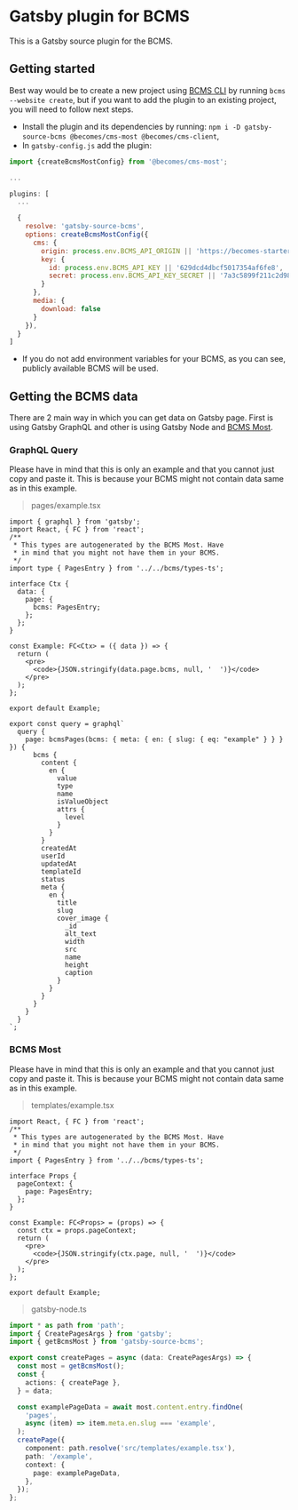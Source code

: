 # Gatsby plugin for BCMS

This is a Gatsby source plugin for the BCMS.

## Getting started

Best way would be to create a new project using [BCMS CLI](https://github.com/becomesco/cms-cli) by running `bcms --website create`, but if you want to add the plugin to an existing project, you will need to follow next steps.

- Install the plugin and its dependencies by running: `npm i -D gatsby-source-bcms @becomes/cms-most @becomes/cms-client`,
- In `gatsby-config.js` add the plugin:

```js
import {createBcmsMostConfig} from '@becomes/cms-most';

...

plugins: [
  ...

  {
    resolve: 'gatsby-source-bcms',
    options: createBcmsMostConfig({
      cms: {
        origin: process.env.BCMS_API_ORIGIN || 'https://becomes-starter-projects.yourbcms.com',
        key: {
          id: process.env.BCMS_API_KEY || '629dcd4dbcf5017354af6fe8',
          secret: process.env.BCMS_API_KEY_SECRET || '7a3c5899f211c2d988770f7561330ed8b0a4b2b5481acc2855bb720729367896'
        }
      },
      media: {
        download: false
      }
    }),
  }
]
```

- If you do not add environment variables for your BCMS, as you can see, publicly available BCMS will be used.

## Getting the BCMS data

There are 2 main way in which you can get data on Gatsby page. First is using Gatsby GraphQL and other is using Gatsby Node and [BCMS Most](https://github.com/becomesco/cms-most).

### GraphQL Query

Please have in mind that this is only an example and that you cannot just copy and paste it. This is because your BCMS might not contain data same as in this example.

> pages/example.tsx

```tsx
import { graphql } from 'gatsby';
import React, { FC } from 'react';
/**
 * This types are autogenerated by the BCMS Most. Have
 * in mind that you might not have them in your BCMS.
 */
import type { PagesEntry } from '../../bcms/types-ts';

interface Ctx {
  data: {
    page: {
      bcms: PagesEntry;
    };
  };
}

const Example: FC<Ctx> = ({ data }) => {
  return (
    <pre>
      <code>{JSON.stringify(data.page.bcms, null, '  ')}</code>
    </pre>
  );
};

export default Example;

export const query = graphql`
  query {
    page: bcmsPages(bcms: { meta: { en: { slug: { eq: "example" } } } }) {
      bcms {
        content {
          en {
            value
            type
            name
            isValueObject
            attrs {
              level
            }
          }
        }
        createdAt
        userId
        updatedAt
        templateId
        status
        meta {
          en {
            title
            slug
            cover_image {
              _id
              alt_text
              width
              src
              name
              height
              caption
            }
          }
        }
      }
    }
  }
`;
```

### BCMS Most

Please have in mind that this is only an example and that you cannot just copy and paste it. This is because your BCMS might not contain data same as in this example.

> templates/example.tsx

```tsx
import React, { FC } from 'react';
/**
 * This types are autogenerated by the BCMS Most. Have
 * in mind that you might not have them in your BCMS.
 */
import { PagesEntry } from '../../bcms/types-ts';

interface Props {
  pageContext: {
    page: PagesEntry;
  };
}

const Example: FC<Props> = (props) => {
  const ctx = props.pageContext;
  return (
    <pre>
      <code>{JSON.stringify(ctx.page, null, '  ')}</code>
    </pre>
  );
};

export default Example;
```

> gatsby-node.ts

```ts
import * as path from 'path';
import { CreatePagesArgs } from 'gatsby';
import { getBcmsMost } from 'gatsby-source-bcms';

export const createPages = async (data: CreatePagesArgs) => {
  const most = getBcmsMost();
  const {
    actions: { createPage },
  } = data;

  const examplePageData = await most.content.entry.findOne(
    'pages',
    async (item) => item.meta.en.slug === 'example',
  );
  createPage({
    component: path.resolve('src/templates/example.tsx'),
    path: '/example',
    context: {
      page: examplePageData,
    },
  });
};
```